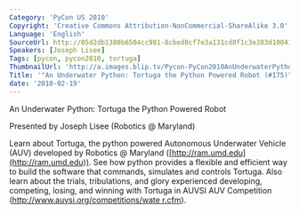 ```yaml
---
Category: 'PyCon US 2010'
Copyright: 'Creative Commons Attribution-NonCommercial-ShareAlike 3.0'
Language: 'English'
SourceUrl: http://05d2db1380b6504cc981-8cbed8cf7e3a131cd8f1c3e383d10041.r93.cf2.rackcdn.com/pycon-us-2010/328_an-underwater-python-tortuga-the-python-powered-robot-175.m4v
Speakers: [Joseph Lisee]
Tags: [pycon, pycon2010, tortuga]
ThumbnailUrl: 'http://a.images.blip.tv/Pycon-PyCon2010AnUnderwaterPythonTortugaThePythonPoweredRobot955.png'
Title: '"An Underwater Python: Tortuga the Python Powered Robot (#175)"'
date: '2010-02-19'
---
```

An Underwater Python: Tortuga the Python Powered Robot

  
Presented by Joseph Lisee (Robotics @ Maryland)

  
Learn about Tortuga, the python powered Autonomous Underwater Vehicle (AUV)
developed by Robotics @ Maryland ([http://ram.umd.edu](http://ram.umd.edu)).
See how python provides a flexible and efficient way to build the software
that commands, simulates and controls Tortuga. Also learn about the trials,
tribulations, and glory experienced developing, competing, losing, and winning
with Tortuga in AUVSI AUV Competition ([http://www.auvsi.org/competitions/wate
r.cfm](http://www.auvsi.org/competitions/water.cfm)).

